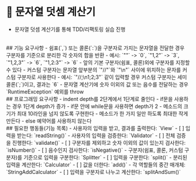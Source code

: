 # 📌 문자열 덧셈 계산기
- 문자열 덧셈 계산기를 통해 TDD/리팩토링 실습 진행
<br>
## 기능 요구사항
- 쉼표(`,`) 또는 콜론(`:`)을 구분자로 가지는 문자열을 전달한 경우 구분자를 기준으로 분리한 각 숫자의 합을 반환
  - 예시: `""` -> `0`, `"1,2"` -> `3`, `"1,2,3"` -> `6`, `"1,2:3"` -> `6`
- 앞의 기본 구분자(쉼표, 콜론)외에 구분자를 지정할 수 있다
- 커스텀 구분자는 문자열 앞부분의 `"//"`와 `"\n"` 사이에 위치하는 문자를 커스텀 구분자로 사용한다
  - 예시: `"//;\n1;2;3"` 같이 입력할 경우 커스텀 구분자는 세미콜론(`;`)이고, 결과는 `6`
- 문자열 계산기에 숫자 이외의 값 또는 음수를 전달하는 경우 `RuntimeException` 예외를 throw
<br>
## 프로그래밍 요구사항
- indent depth를 2단계에서 1단계로 줄인다
  - if문을 사용하는 경우 1단계 depth가 증가
  - if문 안에 while문을 사용하면 depth가 2
- 메소드의 크기가 최대 10라인을 넘지 않도록 구현한다
  - 메소드가 한 가지 일만 하도록 최대한 작게 만든다
- else 예약어를 사용하지 않는다
<br>
## 필요한 행동들(기능 목록)
- 사용자의 입력을 받고, 결과를 출력한다: `View`
  - [ ] 입력을 받는다: `readString()`
- 사용자의 입력을 검증한다: `Validator`
  - [ ] 전체 검증을 진행한다: `validate()`
  - [ ] 구분자를 제외하고 숫자 이외의 값이 있는지 검사한다: `isNumber()`
  - [ ] 음수인지 검사한다: `isNegative()`
- 구분자(쉼표, 콜론, 커스텀 구분자)를 기준으로 입력을 구분한다: `Splitter`
  - [ ] 입력을 구분한다: `split()`
- 분리된 입력을 계산한다: `Calculator`
  - [ ] 값을 더한다: `add()`
- 각 역할들의 중간 매개체: `StringAddCalculator`
  - [ ] 입력을 구분자로 나누고 계산한다: `splitAndSum()`
